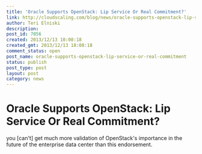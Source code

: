 ```yaml
---
title: 'Oracle Supports OpenStack: Lip Service Or Real Commitment?'
link: http://cloudscaling.com/blog/news/oracle-supports-openstack-lip-service-or-real-commitment/
author: Teri Elniski
description: 
post_id: 7056
created: 2013/12/13 10:08:18
created_gmt: 2013/12/13 18:08:18
comment_status: open
post_name: oracle-supports-openstack-lip-service-or-real-commitment
status: publish
post_type: post
layout: post
category: news
---
```


# Oracle Supports OpenStack: Lip Service Or Real Commitment?

you [can't] get much more validation of OpenStack's importance in the future of the enterprise data center than this endorsement.
